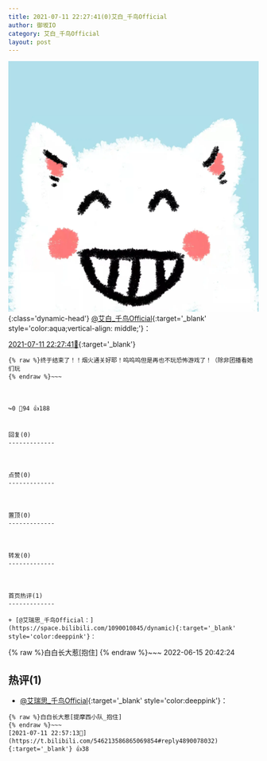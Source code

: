 ```yaml
---
title: 2021-07-11 22:27:41(0)艾白_千鸟Official
author: 御坂IO
category: 艾白_千鸟Official
layout: post
---
```


![img](/images/9ae8b9445fd0665cc014d9080156a45271be73c6.jpg){:class='dynamic-head'}
[@艾白_千鸟Official](https://space.bilibili.com/334537711/dynamic){:target='_blank' style='color:aqua;vertical-align: middle;'}：

[2021-07-11 22:27:41🔗](https://t.bilibili.com/546213586865069854){:target='_blank'}

~~~
{% raw %}终于结束了！！烟火通关好耶！呜呜呜但是再也不玩恐怖游戏了！（除非团播看她们玩
{% endraw %}~~~



↪️0 💬94 👍188


回复(0)
-------------



点赞(0)
-------------



置顶(0)
-------------



转发(0)
-------------



首页热评(1)
-------------

+ [@艾瑞思_千鸟Official：](https://space.bilibili.com/1090010845/dynamic){:target='_blank' style='color:deeppink'}：
~~~
{% raw %}白白长大惹[抱住]
{% endraw %}~~~
2022-06-15 20:42:24


热评(1)
-------------

+ [@艾瑞思_千鸟Official](https://space.bilibili.com/1090010845/dynamic){:target='_blank' style='color:deeppink'}：
~~~
{% raw %}白白长大惹[提摩西小队_抱住]
{% endraw %}~~~
[2021-07-11 22:57:13🔗](https://t.bilibili.com/546213586865069854#reply4890078032){:target='_blank'} 👍38


